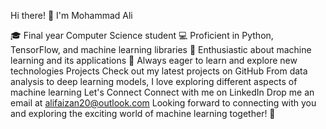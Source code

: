 Hi there! 👋 I'm Mohammad Ali

🎓 Final year Computer Science student
💻 Proficient in Python, TensorFlow, and machine learning libraries
🤖 Enthusiastic about machine learning and its applications
🌟 Always eager to learn and explore new technologies
Projects
Check out my latest projects on GitHub
From data analysis to deep learning models, I love exploring different aspects of machine learning
Let's Connect
Connect with me on LinkedIn
Drop me an email at alifaizan20@outlook.com
Looking forward to connecting with you and exploring the exciting world of machine learning together! 🚀


